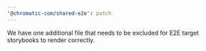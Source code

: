 ```yaml
---
'@chromatic-com/shared-e2e': patch
---
```


We have one additional file that needs to be excluded for E2E target storybooks to render correctly.
